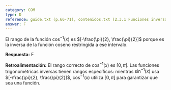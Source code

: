 ```yaml
---
category: COM
type: D
reference: guide.txt (p.66-71), contenidos.txt (2.3.1 Funciones inversas)
answer: F
---
```


El rango de la función $\cos^{-1}(x)$ es $[-\frac{\pi}{2}, \frac{\pi}{2}]$ porque es la inversa de la función coseno restringida a ese intervalo.

**Respuesta:** F

**Retroalimentación:**
El rango correcto de $\cos^{-1}(x)$ es $[0, \pi]$. Las funciones trigonométricas inversas tienen rangos específicos: mientras $\sin^{-1}(x)$ usa $[-\frac{\pi}{2}, \frac{\pi}{2}]$, $\cos^{-1}(x)$ utiliza $[0, \pi]$ para garantizar que sea una función.